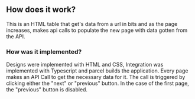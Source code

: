 ## How does it work?

This is an HTML table that get's data from a url in bits and as the page increases, makes api calls to populate the new page with data gotten from the API.

### How was it implemented?

Designs were implemented with HTML and CSS, Integration was implemented with Typescript and parcel builds the application.
Every page makes an API Call to get the necessary data for it. The call is triggered by clicking either the "next" or "previous" button. In the case of the first page, the "previous" button is disabled.

